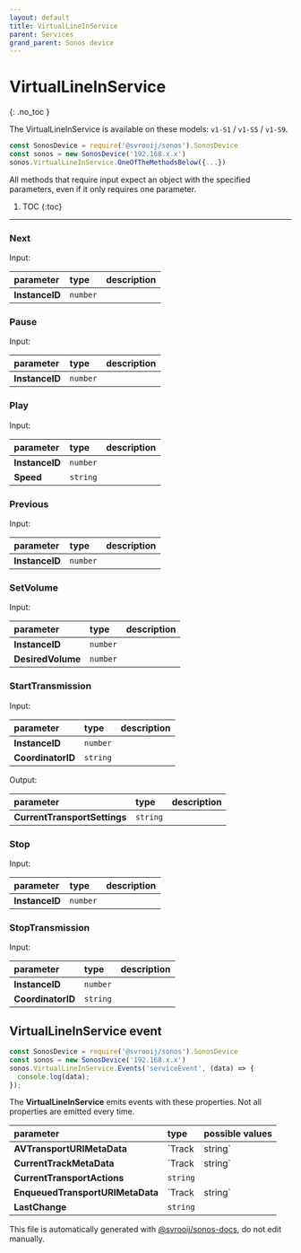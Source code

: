```yaml
---
layout: default
title: VirtualLineInService
parent: Services
grand_parent: Sonos device
---
```

# VirtualLineInService
{: .no_toc }

The VirtualLineInService is available on these models: `v1-S1` / `v1-S5` / `v1-S9`.

```js
const SonosDevice = require('@svrooij/sonos').SonosDevice
const sonos = new SonosDevice('192.168.x.x')
sonos.VirtualLineInService.OneOfTheMethodsBelow({...})
```

All methods that require input expect an object with the specified parameters, even if it only requires one parameter.

1. TOC
{:toc}

---

### Next

Input:

| parameter | type | description |
|:----------|:-----|:------------|
| **InstanceID** | `number` |  |

### Pause

Input:

| parameter | type | description |
|:----------|:-----|:------------|
| **InstanceID** | `number` |  |

### Play

Input:

| parameter | type | description |
|:----------|:-----|:------------|
| **InstanceID** | `number` |  |
| **Speed** | `string` |  |

### Previous

Input:

| parameter | type | description |
|:----------|:-----|:------------|
| **InstanceID** | `number` |  |

### SetVolume

Input:

| parameter | type | description |
|:----------|:-----|:------------|
| **InstanceID** | `number` |  |
| **DesiredVolume** | `number` |  |

### StartTransmission

Input:

| parameter | type | description |
|:----------|:-----|:------------|
| **InstanceID** | `number` |  |
| **CoordinatorID** | `string` |  |

Output:

| parameter | type | description |
|:----------|:-----|:------------|
| **CurrentTransportSettings** | `string` |  |

### Stop

Input:

| parameter | type | description |
|:----------|:-----|:------------|
| **InstanceID** | `number` |  |

### StopTransmission

Input:

| parameter | type | description |
|:----------|:-----|:------------|
| **InstanceID** | `number` |  |
| **CoordinatorID** | `string` |  |

## VirtualLineInService event

```js
const SonosDevice = require('@svrooij/sonos').SonosDevice
const sonos = new SonosDevice('192.168.x.x')
sonos.VirtualLineInService.Events('serviceEvent', (data) => {
  console.log(data);
});
```

The **VirtualLineInService** emits events with these properties. Not all properties are emitted every time.

| parameter | type | possible values |
|:----------|:-----|:----------------|
| **AVTransportURIMetaData** | `Track | string` |  | 
| **CurrentTrackMetaData** | `Track | string` |  | 
| **CurrentTransportActions** | `string` |  | 
| **EnqueuedTransportURIMetaData** | `Track | string` |  | 
| **LastChange** | `string` |  | 

This file is automatically generated with [@svrooij/sonos-docs](https://github.com/svrooij/sonos-api-docs/tree/main/generator/sonos-docs), do not edit manually.
